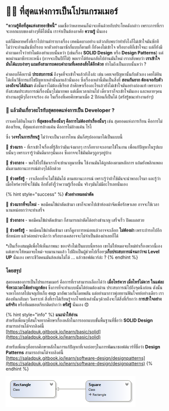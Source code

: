 # 👨‍💻 ที่สุดแห่งการเป็นโปรแกรมเมอร์

**"ความรู้คือที่สุดแห่งสายอาชีพนี้"** ผมเชื่อว่าหลายคนก็น่าจะเห็นด้วยกับประโยคดังกล่าว เพราะการที่เราจะออกแบบของต่างๆที่ดีได้นั้น เราจำเป็นต้องอาศัย **ความรู้** นั่นเอง

แต่ก็มีหลายครั้งที่เราไปอ่านตำราบางเรื่อง เทคนิคบางอย่าง แล้วกลับพบว่าทำยังไงก็ไม่เข้าใจมันซักที ไม่ว่าจะอ่านมันซักกี่รอบ หาตัวอย่างมาซักกี่แบบก็ตามที ก็ยังคงไม่เข้าใจ หรือบางทีก็เข้าใจนะ แต่ก็ยังมีคำถามคาใจว่าทำไมต้องทำแบบนั้นหว่า \(เช่นเรื่อง **SOLID Design** หรือ **Design Patterns**\) แต่พอผ่านมาซักระยะหนึ่ง \(อาจจะเป็นปีก็ได้\) พอเราได้ย้อนกลับไปอ่านมันใหม่ เรากลับพบว่า  **เราเข้าใจมันได้แบบง่ายๆ แถมยังสามารถตอบคำถามที่เคยสงสัยได้อีกด้วย** ทำไมถึงเป็นแบบนั้นหว่า ?

คำตอบก็คือเรามี **ประสบการณ์** ถึงจุดที่จะเข้าใจแล้วยังไงล่ะ เช่น เคยเจอปัญหานั้นกับตัวเอง เคยได้ยินได้เห็นวิธีการแก้ไขปัญหาเหล่านั้นมาแล้วนั่นเอง ซึ่งเรื่องเหล่านี้มันเป็นสิ่งที่ **สอนกันยาก ต้องเจอกับตัวเองถึงจะได้มันมา** ดังนั้นเราไม่ต้องซีเรียส ถ้าศึกษาเรื่องอะไรแล้วยังไม่เข้าใจมันอย่างถ่องแท้ เพราะเรายังสะสมประสบการณ์เรื่องนั้นๆไม่มากพอ แต่เมื่อเวลาผ่านไป เดี๋ยวเราก็จะเข้าใจมันเอง และหลายๆคนทำงานอยู่ดีๆก็อาจจะร้อง อ๋อ ในเรื่องที่เคยศึกษามาเมื่อ 2 ปีก่อนก็เป็นได้ \(ตรัสรู้ขณะทำงานฮ่าๆ\)

### 🤔 แล้วมันเกี่ยวอะไรกับสุดยอดแห่งการเป็น Developer ?

เราเคยได้ยินไหมว่า **ที่สุดของเรื่องนั้นๆ คือการไม่ต้องทำเรื่องนั้นๆ** เช่น สุดยอดแห่งการเรียน คือการไม่ต้องเรียน, ที่สุดแห่งการล้างแค้น คือการไม่ล้างแค้น ไรงี้

ซึ่ง **วงจรในการเรียนรู้** ไม่ว่าจะเป็นวงการไหน มันก็สรุปออกมาได้เป็นแบบนี้

👶 **ช่วงแรก** - ที่เราเข้าใจเรื่องที่รู้สึกว่ามันเจ๋งมากๆ เราก็อยากจะเอามาใช้ในงาน เพื่อแก้ปัญหาในรูปแบบนั้นๆ เพราะเรารู้ว่ามันดีมากๆนั่นเอง ซึ่งอาจจะใช้มันผิดๆถูกๆอยู่บ้าง

👦 **ช่วงกลาง** - พอใช้ไปใช้มาเราก็จะชำนาญมากขึ้น ใช้งานมันได้ถูกต้องตามหลักการ แถ้มยังพลิกแพลงมันตามสถานะการณ์ต่างๆได้อีกด้วย

🧔 **ช่วงตรัสรู้** - เราเลือกที่จะไม่ใช้มันได้ ตามสถานะการณ์ เพราะรู้ว่าถ้าใช้มันจะนำพาอะไรมา และรู้ว่าเมื่อไหร่ควรที่จะใช้มัน อีกทั้งยังรู็ว่าความรู้เรื่องนั้น จริงๆมันไม่มีอะไรเลยนั่นเอง

{% hint style="success" %}
**ตัวอย่างหมอผ่าตัด**

👶 **ช่วงแรกที่จบใหม่** - พอมีคนไข้ผ่าตัดเข้ามา เขาก็จะพาไปเข้าห้องผ่าจัดเพื่อรักษาเลย อาจจะใช้เวลานานหน่อยกว่าจะทำเสร็จ

👦 **ช่วงกลาง** - พอมีคนไข้ผ่าตัดเข้ามา ก็สามารถผ่าตัดได้อย่างชำนาญ เสร็จเร็ว ปิดแผลสวย

🧔 **ช่วงตรัสรู้** - พอมีคนไข้ผ่าตัดเข้ามา เขาก็ดูอาการหน่อยแล้วอาจจะเลือก **ไม่ต้องผ่า** เพราะถ้ารอไปอีกซักหน่อย แล้วค่อยผ่าจะดีกว่า หรือบางเคสอาจจะไม่จำเป็นต้องผ่าเลยก็ได้

\*เป็นเรื่องสมมุติเพื่อให้เห็นภาพนะ ของจริงไม่เป็นแบบนี้หรอก เขาไม่ให้หมอจบใหม่ทำเรื่องพวกนี้เอง แต่เขาจะให้หมอจบใหม่-จบมานานแล้ว ไปฝึกเป็นผู้ช่วยไปเรื่อยๆ**เก็บประสบการณ์จนกว่าจะ Level UP** นั่นเอง เพราะชีวิตคนมันล้อเล่นไม่ได้ ... แล้วซอฟต์แวร์ล่ะ ?
{% endhint %}

### โดยสรุป

สุดยอดของการเป็นโปรแกรมเมอร์ คือการที่เราสามารถเลือกได้ว่า **เมื่อไหร่ควร เมื่อไหร่ไม่ควร ในแต่ละจังหวะเวลาได้อย่างถูกต้อง** ซึ่งการที่จะทำแบบนั้นได้ย่อมต้องผ่าน ประสบการณ์ไปถึงจุดนึงก่อน ดังนั้นจงหาโอกาสไปผจญภัยเก็บ exp มาอัพเวลกันโดยพลัน แต่อย่าเมากาวพุ่งทยานฟันโจทย์อย่างเดียว เราต้องหันกลับมา วิเคราะห์ สิ่งที่เราได้เรียนรู้จากโจทย์เหล่านั้นๆด้วยถึงจะได้สิ่งที่เรียกว่า **การเข้าใจอย่างแท้จริง** หรือที่ผมชอบเรียกติดปากว่า **ตรัสรู้** นั่นเอง 😍

{% hint style="info" %}
**แนะนำให้อ่าน**  
สำหรับเพื่อนๆที่สนใจอยากศึกษาเรื่องหลักในการออกแบบขั้นพื้นฐานที่ชื่อว่า **SOLID Design** สามารถอ่านได้จากลิงค์นี้  
[https://saladpuk.gitbook.io/learn/basic/solid](https://saladpuk.gitbook.io/learn/basic/solid)

สำหรับเพื่อนๆที่อยากศึกษาหลักในการแก้ปัญหาที่เจอบ่อยๆในการพัฒนาซอฟต์แวร์ที่ชื่อว่า **Design Patterns** สามารถอ่านได้จากลิงค์นี้  
[https://saladpuk.gitbook.io/learn/software-design/designpatterns](https://saladpuk.gitbook.io/learn/software-design/designpatterns)
{% endhint %}

![](.gitbook/assets/image%20%28646%29.png)

